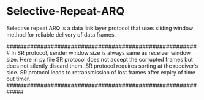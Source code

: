 # Selective-Repeat-ARQ
Selective repeat ARQ is a data link layer protocol that uses sliding window method for reliable delivery of data frames.

#########################################################
In SR protocol, sender window size is always same as receiver window size.
Here in py file SR protocol does not accept the corrupted frames but does not silently discard them.
SR protocol requires sorting at the receiver’s side.
SR protocol leads to retransmission of lost frames after expiry of time out timer.
#############################################################
